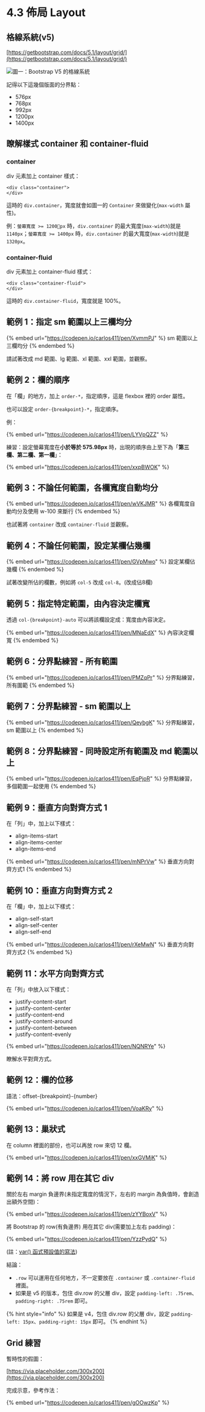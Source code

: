 # 4.3 佈局 Layout

## 格線系統(v5)

[https://getbootstrap.com/docs/5.1/layout/grid/](https://getbootstrap.com/docs/5.1/layout/grid/)

![圖一：Bootstrap V5 的格線系統](../.gitbook/assets/bootstrap5\_grid\_layout.png)

記得以下這幾個版面的分界點：

* 576px
* 768px
* 992px
* 1200px
* 1400px



## 瞭解樣式 container 和 container-fluid

### container

div 元素加上 container 樣式：

```markup
<div class="container">
</div>
```

這時的 `div.container`，寬度就會如圖一的 `Container` 來做變化(`max-width` 屬性)。

例：`螢幕寬度 >= 1200px` 時，`div.container` 的最大寬度(`max-width`)就是 `1140px`；`螢幕寬度 >= 1400px` 時，`div.container` 的最大寬度(`max-width`)就是 `1320px`。



### container-fluid

div 元素加上 container-fluid 樣式：

```markup
<div class="container-fluid">
</div>
```

這時的 `div.container-fluid`，寬度就是 100%。



## 範例 1：指定 sm 範圍以上三欄均分

{% embed url="https://codepen.io/carlos411/pen/XvmmPJ" %}
sm 範圍以上三欄均分
{% endembed %}

請試著改成 md 範圍、lg 範圍、xl 範圍、xxl 範圍，並觀察。

## 範例 2：欄的順序

在「欄」的地方，加上 `order-*`，指定順序，這是 flexbox 裡的 order 屬性。

也可以設定 `order-{breakpoint}-*`，指定順序。

例：

{% embed url="https://codepen.io/carlos411/pen/LYVpQZZ" %}



練習：設定螢幕寬度在**小於等於 575.98px** 時，出現的順序由上至下為「**第三欄、第二欄、第一欄**」：

{% embed url="https://codepen.io/carlos411/pen/xxpBWOK" %}



## 範例 3：不論任何範圍，各欄寬度自動均分

{% embed url="https://codepen.io/carlos411/pen/wVKJMR" %}
各欄寬度自動均分及使用 w-100 來斷行
{% endembed %}

也試著將 `container` 改成 `container-fluid` 並觀察。

## 範例 4：不論任何範圍，設定某欄佔幾欄

{% embed url="https://codepen.io/carlos411/pen/GVpMwo" %}
設定某欄佔幾欄
{% endembed %}

試著改變所佔的欄數，例如將 `col-5` 改成 `col-8`。(改成佔8欄)

## 範例 5：指定特定範圍，由內容決定欄寬

透過 `col-{breakpoint}-auto` 可以將該欄設定成：寬度由內容決定。

{% embed url="https://codepen.io/carlos411/pen/MNaEdX" %}
內容決定欄寬
{% endembed %}

## 範例 6：分界點練習 - 所有範圍

{% embed url="https://codepen.io/carlos411/pen/PMZqPr" %}
分界點練習，所有圍範
{% endembed %}



## 範例 7：分界點練習 - sm 範圍以上

{% embed url="https://codepen.io/carlos411/pen/QeybgK" %}
分界點練習，sm 範圍以上
{% endembed %}



## 範例 8：分界點練習 - 同時設定所有範圍及 md 範圍以上

{% embed url="https://codepen.io/carlos411/pen/EqPjoR" %}
分界點練習，多個範圍一起使用&#x20;
{% endembed %}



## 範例 9：垂直方向對齊方式 1

在「列」中，加上以下樣式：

* align-items-start
* align-items-center
* align-items-end

{% embed url="https://codepen.io/carlos411/pen/mNPrVw" %}
垂直方向對齊方式1
{% endembed %}



## 範例 10：垂直方向對齊方式 2

在「欄」中，加上以下樣式：

* align-self-start
* align-self-center
* align-self-end

{% embed url="https://codepen.io/carlos411/pen/rXeMwN" %}
垂直方向對齊方式2
{% endembed %}



## 範例 11：水平方向對齊方式

在「列」中放入以下樣式：

* justify-content-start
* justify-content-center
* justify-content-end
* justify-content-around
* justify-content-between
* justify-content-evenly

{% embed url="https://codepen.io/carlos411/pen/NQNRYe" %}

瞭解水平對齊方式。



## 範例 12：欄的位移

語法：offset-{breakpoint}-{number}

{% embed url="https://codepen.io/carlos411/pen/VoaKRy" %}



## 範例 13：巢狀式

在 column 裡面的部份，也可以再放 row 來切 12 欄。

{% embed url="https://codepen.io/carlos411/pen/xxGVMjK" %}



## 範例 14：將 row 用在其它 div

關於左右 margin 負邊界(未指定寬度的情況下，左右的 margin 為負值時，會創造出額外空間)：

{% embed url="https://codepen.io/carlos411/pen/zYYBoxV" %}

將 Bootstrap 的 row(有負邊界) 用在其它 div(需要加上左右 padding)：

{% embed url="https://codepen.io/carlos411/pen/YzzPydQ" %}

(註：[var() 函式預設值的寫法](https://codepen.io/carlos411/pen/oNZzgZp))



結論：

* `.row` 可以運用在任何地方，不一定要放在 `.container` 或 `.container-fluid` 裡面。
* 如果是 v5 的版本，包住 div.row 的父層 div，設定 `padding-left: .75rem`、`padding-right: .75rem` 即可。

{% hint style="info" %}
如果是 v4，包住 div.row 的父層 div，設定 `padding-left: 15px`、`padding-right: 15px` 即可。
{% endhint %}



## Grid 練習

暫時性的假圖：

[https://via.placeholder.com/300x200](https://via.placeholder.com/300x200)



完成示意，參考作法：

{% embed url="https://codepen.io/carlos411/pen/gOOwzKp" %}

